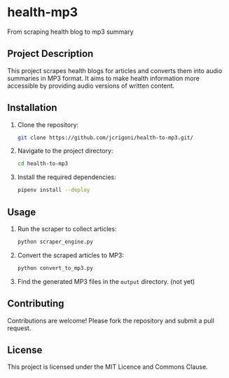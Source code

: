 # health-mp3
From scraping health blog to mp3 summary

## Project Description
This project scrapes health blogs for articles and converts them into audio summaries in MP3 format. It aims to make health information more accessible by providing audio versions of written content.

## Installation
1. Clone the repository:
    ```sh
    git clone https://github.com/jcrigoni/health-to-mp3.git/
    ```
2. Navigate to the project directory:
    ```sh
    cd health-to-mp3
    ```
3. Install the required dependencies:
    ```sh
    pipenv install --deploy
    ```

## Usage
1. Run the scraper to collect articles:
    ```sh
    python scraper_engine.py
    ```
2. Convert the scraped articles to MP3:
    ```sh
    python convert_to_mp3.py
    ```
3. Find the generated MP3 files in the `output` directory. (not yet)

## Contributing
Contributions are welcome! Please fork the repository and submit a pull request.

## License
This project is licensed under the MIT Licence and Commons Clause.

